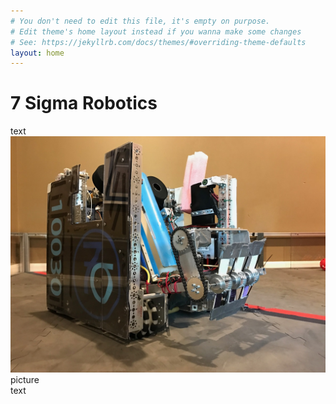 ```yaml
---
# You don't need to edit this file, it's empty on purpose.
# Edit theme's home layout instead if you wanna make some changes
# See: https://jekyllrb.com/docs/themes/#overriding-theme-defaults
layout: home
---
```

<div class="logo-box"><h1>7 Sigma Robotics</h1></div>
<div class="container-row"><div class="arrow-left">text</div><div class="text-right"><img class="arrow-image" src="images/robot.jpeg"></div></div>
<div class="container-row"><div class="text-left">picture</div><div class="arrow-right">text</div></div>
<script>
